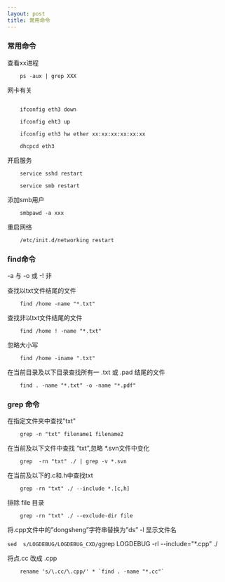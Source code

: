 ```yaml
---
layout: post
title: 常用命令
---
```


### 常用命令

查看xx进程

``` 
	ps -aux | grep XXX
```

网卡有关

``` 

	ifconfig eth3 down

	ifconfig eht3 up

	ifconfig eth3 hw ether xx:xx:xx:xx:xx:xx 

	dhcpcd eth3 
``` 

开启服务

```
	service sshd restart
```

```
	service smb restart
```

添加smb用户

```
	smbpawd -a xxx
```

重启网络

```
	/etc/init.d/networking restart
```

### find命令

 -a 与
 -o 或
 -! 非

查找以txt文件结尾的文件

```
	find /home -name "*.txt"
```

查找非以txt文件结尾的文件

```
	find /home ! -name "*.txt"
```

忽略大小写

```
	find /home -iname ".txt"
```

在当前目录及以下目录查找所有一 .txt 或 .pad 结尾的文件

```
	find . -name "*.txt" -o -name "*.pdf"
```

### grep 命令

在指定文件夹中查找"txt"

```
	grep -n "txt" filename1 filename2
```

在当前及以下文件中查找 “txt”,忽略 *.svn文件中变化

```
	grep  -rn "txt" ./ | grep -v *.svn 
```

在当前及以下的.c和.h中查找txt

```
	grep -rn "txt" ./ --include *.[c,h]
```

排除 file 目录

```
	grep -rn "txt" ./ --exclude-dir file
```

将.cpp文件中的”dongsheng”字符串替换为”ds” -l 显示文件名

`
	sed  s/LOGDEBUG/LOGDEBUG_CXD/g `grep LOGDEBUG -rl --include="*.cpp" ./`
`

将点.cc 改成 .cpp

```
	rename 's/\.cc/\.cpp/' * `find . -name "*.cc"`
```